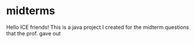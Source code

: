 # midterms
Hello ICE friends! This is a java project I created for the midterm questions that the prof. gave out
